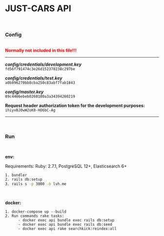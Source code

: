 # JUST-CARS API

<br>

### **Config**

<br>
<span style="color:red; font-weight:bold;">
  Normally not included in this file!!!
</span>
<hr>

_**config/credentials/development.key**_
<br>
`fd56f791474c3e26d152378238c297be`

_**config/credentials/test.key**_
<br>
`a0b896270bb8cba250c83abf7fab1843`

_**config/master.key**_
<br>
`89c4466ebeb0260180a3a34394260219`

**Request header authorization token for the development purposes:**  `ihiyvBJ0wW2oK8-HO6bC-Ag`

<hr>
<br>

### **Run**

<br>

**env:**

Requirements: Ruby: 2.7.1, PostgreSQL 12+, Elasticsearch 6+

```bash
1. bundler
2. rails db:setup
3. rails s -p 3000 -b lvh.me
```

<br>

**docker:**

```
1. docker-compose up --build
2. Run commands rake tasks:
      - docker exec api bundle exec rails db:setup
      - docker exec api bundle exec rails db:seed
      - docker exec api rake searchkick:reindex:all
```
